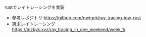 rustでレイトレーシングを実装

- 参考レポジトリ
    https://github.com/nwtgck/ray-tracing-iow-rust
- 週末レイトレーシング
    https://inzkyk.xyz/ray_tracing_in_one_weekend/week_1/
